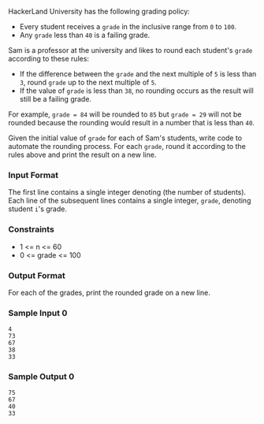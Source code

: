 HackerLand University has the following grading policy:

* Every student receives a `grade` in the inclusive range from `0`  to `100`.
* Any `grade` less than `40` is a failing grade.

Sam is a professor at the university and likes to round each student's `grade` according to these rules:

* If the difference between the `grade` and the next multiple of `5` is less than `3`, round `grade` up to the next multiple of `5`.
* If the value of `grade` is less than `38`, no rounding occurs as the result will still be a failing grade.

For example, `grade = 84` will be rounded to `85` but `grade = 29` will not be rounded because the rounding would result in a number that is less than `40`.

Given the initial value of `grade` for each of Sam's  students, write code to automate the rounding process. For each `grade`, round it according to the rules above and print the result on a new line.

### Input Format

The first line contains a single integer denoting  (the number of students). 
Each line  of the  subsequent lines contains a single integer, `grade`, denoting student `i`'s grade.

### Constraints
* 1 <= n <= 60
* 0 <= grade <= 100

### Output Format

For each  of the  grades, print the rounded grade on a new line.

### Sample Input 0
```
4
73
67
38
33
```

### Sample Output 0
```
75
67
40
33
```
